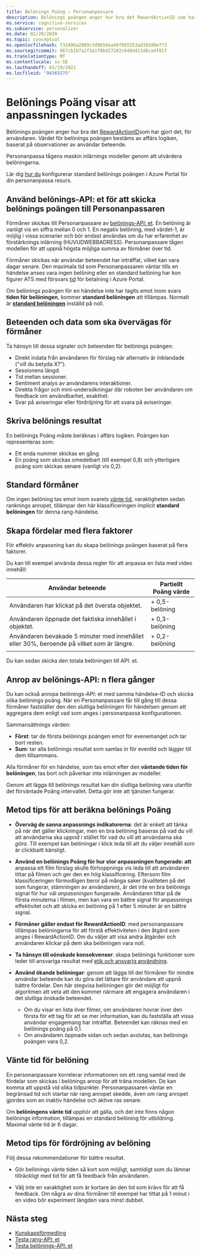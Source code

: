 ```yaml
---
title: Belönings Poäng – Personanpassare
description: Belönings poängen anger hur bra det RewardActionID som har gjort det, för användaren. Värdet för belönings poängen bestäms av affärs logiken, baserat på observationer av användar beteende. Personanpassa tågens maskin inlärnings modeller genom att utvärdera belöningarna.
ms.service: cognitive-services
ms.subservice: personalizer
ms.date: 02/20/2020
ms.topic: conceptual
ms.openlocfilehash: f3249ba2089c3d9650aa46f665353ad392d0e773
ms.sourcegitcommit: 867cb1b7a1f3a1f0b427282c648d411d0ca4f81f
ms.translationtype: MT
ms.contentlocale: sv-SE
ms.lasthandoff: 03/19/2021
ms.locfileid: "94365575"
---
```

# <a name="reward-scores-indicate-success-of-personalization"></a>Belönings Poäng visar att anpassningen lyckades

Belönings poängen anger hur bra det [RewardActionID](/rest/api/cognitiveservices/personalizer/rank/rank#response)som har gjort det, för användaren. Värdet för belönings poängen bestäms av affärs logiken, baserat på observationer av användar beteende.

Personanpassa tågens maskin inlärnings modeller genom att utvärdera belöningarna.

Lär dig [hur du](how-to-settings.md#configure-rewards-for-the-feedback-loop) konfigurerar standard belönings poängen i Azure Portal för din personanpassa resurs.

## <a name="use-reward-api-to-send-reward-score-to-personalizer"></a>Använd belönings-API: et för att skicka belönings poängen till Personanpassaren

Förmåner skickas till Personanpassare av [belönings-API: et](/rest/api/cognitiveservices/personalizer/events/reward). En belöning är vanligt vis en siffra mellan 0 och 1. En negativ belöning, med värdet-1, är möjlig i vissa scenarier och bör endast användas om du har erfarenhet av förstärknings inlärning (HUVUDWEBBADRESS). Personanpassare tågen modellen för att uppnå högsta möjliga summa av förmåner över tid.

Förmåner skickas när användar beteendet har inträffat, vilket kan vara dagar senare. Den maximala tid som Personanpassaren väntar tills en händelse anses vara ingen belöning eller en standard belöning har kon figurer ATS med försvars [tid](#reward-wait-time) för betalning i Azure Portal.

Om belönings poängen för en händelse inte har tagits emot inom svars **tiden för belöningen**, kommer **standard belöningen** att tillämpas. Normalt är **[standard belöningen](how-to-settings.md#configure-reward-settings-for-the-feedback-loop-based-on-use-case)** inställd på noll.


## <a name="behaviors-and-data-to-consider-for-rewards"></a>Beteenden och data som ska övervägas för förmåner

Ta hänsyn till dessa signaler och beteenden för belönings poängen:

* Direkt indata från användaren för förslag när alternativ är inblandade ("vill du betyda X?").
* Sessionens längd.
* Tid mellan sessioner.
* Sentiment analys av användarens interaktioner.
* Direkta frågor och mini-undersökningar där roboten ber användaren om feedback om användbarhet, exakthet.
* Svar på aviseringar eller fördröjning för att svara på aviseringar.

## <a name="composing-reward-scores"></a>Skriva belönings resultat

En belönings Poäng måste beräknas i affärs logiken. Poängen kan representeras som:

* Ett enda nummer skickas en gång
* En poäng som skickas omedelbart (till exempel 0,8) och ytterligare poäng som skickas senare (vanligt vis 0,2).

## <a name="default-rewards"></a>Standard förmåner

Om ingen belöning tas emot inom svarets [vänte tid](#reward-wait-time), varaktigheten sedan ranknings anropet, tillämpar den här klassificeringen implicit **standard belöningen** för denna rang-händelse.

## <a name="building-up-rewards-with-multiple-factors"></a>Skapa fördelar med flera faktorer

För effektiv anpassning kan du skapa belönings poängen baserat på flera faktorer.

Du kan till exempel använda dessa regler för att anpassa en lista med video innehåll:

|Användar beteende|Partiellt Poäng värde|
|--|--|
|Användaren har klickat på det översta objektet.|+ 0,5-belöning|
|Användaren öppnade det faktiska innehållet i objektet.|+ 0,3-belöning|
|Användaren bevakade 5 minuter med innehållet eller 30%, beroende på vilket som är längre.|+ 0,2-belöning|
|||

Du kan sedan skicka den totala belöningen till API: et.

## <a name="calling-the-reward-api-multiple-times"></a>Anrop av belönings-API: n flera gånger

Du kan också anropa belönings-API: et med samma händelse-ID och skicka olika belönings poäng. När en Personanpassare får till gång till dessa förmåner fastställer den den slutliga belöningen för händelsen genom att aggregera dem enligt vad som anges i personanpassa konfigurationen.

Sammansättnings värden:

*  **Först**: tar de första belönings poängen emot för evenemanget och tar bort resten.
* **Sum**: tar alla belönings resultat som samlas in för eventId och lägger till dem tillsammans.

Alla förmåner för en händelse, som tas emot efter den **väntande tiden för belöningen**, tas bort och påverkar inte inlärningen av modeller.

Genom att lägga till belönings resultat kan din slutliga belöning vara utanför det förväntade Poäng intervallet. Detta gör inte att tjänsten fungerar.

## <a name="best-practices-for-calculating-reward-score"></a>Metod tips för att beräkna belönings Poäng

* **Överväg de sanna anpassnings indikatorerna**: det är enkelt att tänka på när det gäller klickningar, men en bra belöning baseras på vad du vill att användarna ska *uppnå* i stället för vad du vill att användarna ska *göra*.  Till exempel kan belöningar i klick leda till att du väljer innehåll som är clickbaitt känsligt.

* **Använd en belönings Poäng för hur stor anpassningen fungerade: att** anpassa ett film förslag skulle förhoppnings vis leda till att användaren tittar på filmen och ger den en hög klassificering. Eftersom film klassificeringen förmodligen beror på många saker (kvaliteten på det som fungerar, stämningen av användaren), är det inte en bra belönings signal för hur väl *anpassningen* fungerade. Användaren tittar på de första minuterna i filmen, men kan vara en bättre signal för anpassnings effektivitet och att skicka en belöning på 1 efter 5 minuter är en bättre signal.

* **Förmåner gäller endast för RewardActionID**: med personanpassare tillämpas belöningarna för att förstå effektiviteten i den åtgärd som anges i RewardActionID. Om du väljer att visa andra åtgärder och användaren klickar på dem ska belöningen vara noll.

* **Ta hänsyn till oönskade konsekvenser**: skapa belönings funktioner som leder till ansvariga resultat med [etik och ansvarig användning](ethics-responsible-use.md).

* **Använd ökande belöningar**: genom att lägga till del förmåner för mindre användar beteende kan du göra det lättare för användare att uppnå bättre fördelar. Den här stegvisa belöningen gör det möjligt för algoritmen att veta att den kommer närmare att engagera användaren i det slutliga önskade beteendet.
    * Om du visar en lista över filmer, om användaren hovrar över den första för ett tag för att se mer information, kan du fastställa att vissa användar engagemang har inträffat. Beteendet kan räknas med en belönings poäng på 0,1.
    * Om användaren öppnade sidan och sedan avslutas, kan belönings poängen vara 0,2.

## <a name="reward-wait-time"></a>Vänte tid för belöning

En personanpassare korrelerar informationen om ett rang samtal med de fördelar som skickas i belönings anrop för att träna modellen. De kan komma att uppstå vid olika tidpunkter. Personanpassaren väntar en begränsad tid och startar när rang anropet skedde, även om rang anropet gjordes som en inaktiv händelse och aktive ras senare.

Om **belöningens vänte tid** upphör att gälla, och det inte finns någon belönings information, tillämpas en standard belöning för utbildning. Maximal vänte tid är 6 dagar.

## <a name="best-practices-for-reward-wait-time"></a>Metod tips för fördröjning av belöning

Följ dessa rekommendationer för bättre resultat.

* Gör belönings vänte tiden så kort som möjligt, samtidigt som du lämnar tillräckligt med tid för att få feedback från användaren.

* Välj inte en varaktighet som är kortare än den tid som krävs för att få feedback. Om några av dina förmåner till exempel har tittat på 1 minut i en video bör experiment längden vara minst dubbel.

## <a name="next-steps"></a>Nästa steg

* [Kunskapsförmedling](concepts-reinforcement-learning.md)
* [Testa rang-API: et](https://westus2.dev.cognitive.microsoft.com/docs/services/personalizer-api/operations/Rank/console)
* [Testa belönings-API: et](https://westus2.dev.cognitive.microsoft.com/docs/services/personalizer-api/operations/Reward)